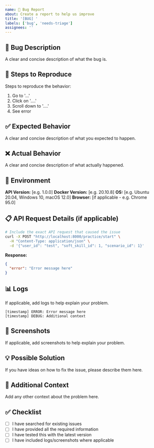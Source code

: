 ```yaml
---
name: 🐛 Bug Report
about: Create a report to help us improve
title: '[BUG] '
labels: ['bug', 'needs-triage']
assignees: ''
---
```


## 🐛 Bug Description
A clear and concise description of what the bug is.

## 🔄 Steps to Reproduce
Steps to reproduce the behavior:
1. Go to '...'
2. Click on '....'
3. Scroll down to '....'
4. See error

## ✅ Expected Behavior
A clear and concise description of what you expected to happen.

## ❌ Actual Behavior
A clear and concise description of what actually happened.

## 📱 Environment
**API Version:** [e.g. 1.0.0]
**Docker Version:** [e.g. 20.10.8]
**OS:** [e.g. Ubuntu 20.04, Windows 10, macOS 12.0]
**Browser:** [if applicable - e.g. Chrome 95.0]

## 📋 API Request Details (if applicable)
```bash
# Include the exact API request that caused the issue
curl -X POST "http://localhost:8000/practice/start" \
  -H "Content-Type: application/json" \
  -d '{"user_id": "test", "soft_skill_id": 1, "scenario_id": 1}'
```

**Response:**
```json
{
  "error": "Error message here"
}
```

## 📊 Logs
If applicable, add logs to help explain your problem.

```
[timestamp] ERROR: Error message here
[timestamp] DEBUG: Additional context
```

## 📸 Screenshots
If applicable, add screenshots to help explain your problem.

## 💡 Possible Solution
If you have ideas on how to fix the issue, please describe them here.

## 📝 Additional Context
Add any other context about the problem here.

## ✅ Checklist
- [ ] I have searched for existing issues
- [ ] I have provided all the required information
- [ ] I have tested this with the latest version
- [ ] I have included logs/screenshots where applicable
